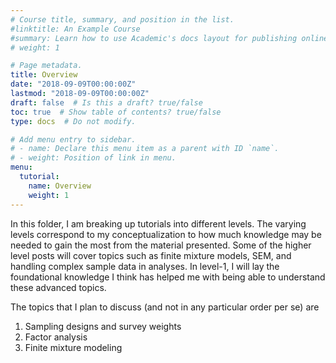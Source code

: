 ```yaml
---
# Course title, summary, and position in the list.
#linktitle: An Example Course
#summary: Learn how to use Academic's docs layout for publishing online courses, software documentation, and tutorials.
# weight: 1

# Page metadata.
title: Overview
date: "2018-09-09T00:00:00Z"
lastmod: "2018-09-09T00:00:00Z"
draft: false  # Is this a draft? true/false
toc: true  # Show table of contents? true/false
type: docs  # Do not modify.

# Add menu entry to sidebar.
# - name: Declare this menu item as a parent with ID `name`.
# - weight: Position of link in menu.
menu:
  tutorial:
    name: Overview
    weight: 1
---
```


In this folder, I am breaking up tutorials into different levels.
The varying levels correspond to my conceptualization to how much knowledge may be needed to gain the most from the material presented.
Some of the higher level posts will cover topics such as finite mixture models, SEM, and handling complex sample data in analyses. 
In level-1, I will lay the foundational knowledge I think has helped me with being able to understand these advanced topics. 

The topics that I plan to discuss (and not in any particular order per se) are

  1. Sampling designs and survey weights
  2. Factor analysis
  3. Finite mixture modeling
